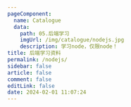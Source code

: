 ```yaml
---
pageComponent: 
  name: Catalogue
  data: 
    path: 05.后端学习
    imgUrl: /img/catalogue/nodejs.jpg
    description: 学习node，仅限node！
title: 后端学习资料
permalink: /nodejs/
sidebar: false
article: false
comment: false
editLink: false
date: 2024-02-01 11:07:24
---
```

